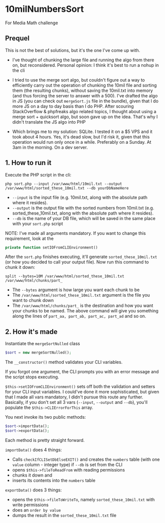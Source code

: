 # 10milNumbersSort
For Media Math challenge

## Prequel

This is not the best of solutions, but it's the one I've come up with.

* I've thought of chunking the large file and running the algo from there on, but reconsidered.
Personal opinion: I think it's best to run a nohup in the cli

* I tried to use the merge sort algo, but couldn't figure out a way to efficiently carry out the operation of chunking the 10mil file and sorting them (the resulting chunks), without saving the 10mil.txt into memory (and thus forcing the server to answer with a 500). I've drafted the algo in JS (you can check out ```mergeSort.js``` file in the bundle), given that I do more JS on a day to day basis than I do PHP. After scouring StackOverflow & phpfreaks algo related topics, I thought about using a merge sort + quicksort algo, but soon gave up on the idea. That's why I didn't translate the JS algo into PHP

* Which brings me to my solution: SQLite. I tested it on a $5 VPS and it took about 4 hours. Yes, it's dead slow, but I'd risk it, given that this operation would run only once in a while. Preferably on a Sunday. At 3am in the morning. On a dev server.

## 1. How to run it

Execute the PHP script in the cli:

```
php sort.php --input /var/www/html/10mil.txt --output /var/www/html/sorted_these_10mil.txt --db yourDbNameHere
```

* ```--input``` is the input file (e.g. 10mil.txt, along with the absolute path where it resides).
* ```--output``` is the output file with the sorted numbers from 10mil.txt (e.g. sorted_these_10mil.txt, along with the absolute path where it resides).
* ```--db``` is the name of your DB file, which will be saved in the same place with your ```sort.php``` script

NOTE: I've made all arguments mandatory. If you want to change this requirement, look at the 

```php
private function setIOFromCLIEnvironment()
``` 

After the ```sort.php``` finishes executing, it'll generate ```sorted_these_10mil.txt``` (or how you decided to call your output file). Now run this command to chunk it down:

```split --bytes=10M /var/www/html/sorted_these_10mil.txt /var/www/html/chunks/part_```

* The ```--bytes``` argument is how large you want each chunk to be
* The ```/var/www/html/sorted_these_10mil.txt``` argument is the file you want to chunk down
* The ```/var/www/html/chunks/part_``` is the destination and how you want your chunks to be named.
The above command will give you something along the lines of ```part_aa, part_ab, part_ac, part_ad``` and so on.

## 2. How it's made

Instantiate the ```mergeSortNulled``` class

```php
$sort = new mergeSortNulled();
```

The ```__constructor()``` method validates your CLI variables.

If you forgot one argument, the CLI prompts you with an error message and the script stops executing.

```$this->setIOFromCLIEnvironment()``` sets off both the validation and setters for your CLI input variables.
I could've done it more sophisticated, but given that I made all vars mandatory, I didn't pursue this route any further.
Basically, if you don't set all 3 vars (```--input```, ```--output``` and ```--db```), you'll populate the ```$this->CLIErrorForThis``` array.

You next invoke its two public methods:
```php
$sort->importData();
$sort->exportData();
```

Each method is pretty straight forward.

```importData()``` does 4 things:
* Calls ```checkIfCLISetDbElseEXIT()``` and creates the ```numbers``` table (with one ```value``` column - integer type) if ```--db``` is set from the CLI
* opens ```$this->fileToReadFrom``` with reading permissions
* chunks it down and
* inserts its contents into the ```numbers``` table

```exportData()``` does 3 things:
* opens the ```$this->fileToWriteTo```, namely ```sorted_these_10mil.txt``` with write permissions
* does an ```order by value```
* dumps the result in the ```sorted_these_10mil.txt``` file

